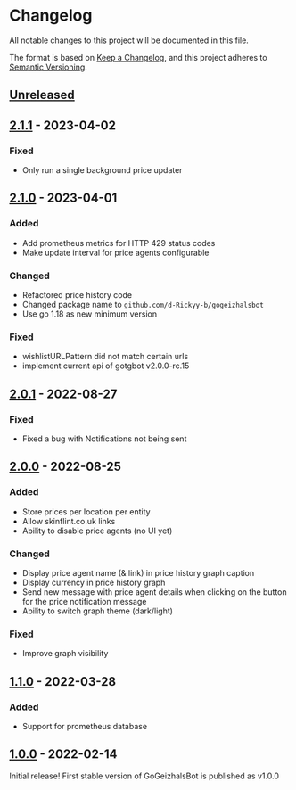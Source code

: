 # Changelog

All notable changes to this project will be documented in this file.

The format is based on [Keep a Changelog](https://keepachangelog.com/en/1.0.0/),
and this project adheres to [Semantic Versioning](https://semver.org/spec/v2.0.0.html).

## [Unreleased]

## [2.1.1] - 2023-04-02
### Fixed
- Only run a single background price updater

## [2.1.0] - 2023-04-01
### Added
- Add prometheus metrics for HTTP 429 status codes
- Make update interval for price agents configurable

### Changed
- Refactored price history code
- Changed package name to `github.com/d-Rickyy-b/gogeizhalsbot`
- Use go 1.18 as new minimum version

### Fixed
- wishlistURLPattern did not match certain urls
- implement current api of gotgbot v2.0.0-rc.15

## [2.0.1] - 2022-08-27
### Fixed
- Fixed a bug with Notifications not being sent 

## [2.0.0] - 2022-08-25
### Added
- Store prices per location per entity
- Allow skinflint.co.uk links
- Ability to disable price agents (no UI yet)
 
### Changed
- Display price agent name (& link) in price history graph caption
- Display currency in price history graph
- Send new message with price agent details when clicking on the button for the price notification message
- Ability to switch graph theme (dark/light)

### Fixed
- Improve graph visibility

## [1.1.0] - 2022-03-28

### Added
- Support for prometheus database 

## [1.0.0] - 2022-02-14
Initial release! First stable version of GoGeizhalsBot is published as v1.0.0 

[unreleased]: https://github.com/d-Rickyy-b/GoGeizhalsBot/compare/v2.1.1...HEAD
[2.1.1]: https://github.com/d-Rickyy-b/GoGeizhalsBot/compare/v2.1.0...v2.1.1
[2.1.0]: https://github.com/d-Rickyy-b/GoGeizhalsBot/compare/v2.0.1...v2.1.0
[2.0.1]: https://github.com/d-Rickyy-b/GoGeizhalsBot/compare/v2.0.0...v2.0.1
[2.0.0]: https://github.com/d-Rickyy-b/GoGeizhalsBot/compare/v1.1.0...v2.0.0
[1.1.0]: https://github.com/d-Rickyy-b/GoGeizhalsBot/compare/v1.0.0...v1.1.0
[1.0.0]: https://github.com/d-Rickyy-b/GoGeizhalsBot/tree/v1.0.0
